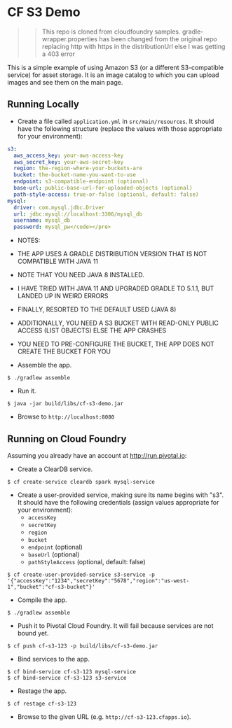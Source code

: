 # CF S3 Demo

>> This repo is cloned from cloudfoundry samples. gradle-wrapper.properties has been changed from the original repo replacing http with https in the distributionUrl else I was getting a 403 error

This is a simple example of using Amazon S3 (or a different S3-compatible service) for asset storage. It is an image catalog to which you can upload images and see them on the main page.

## Running Locally

* Create a file called `application.yml` in `src/main/resources`. It should have the following structure (replace the values with those appropriate for your environment):

```yaml
s3:
  aws_access_key: your-aws-access-key
  aws_secret_key: your-aws-secret-key
  region: the-region-where-your-buckets-are
  bucket: the-bucket-name-you-want-to-use
  endpoint: s3-compatible-endpoint (optional)
  base-url: public-base-url-for-uploaded-objects (optional)
  path-style-access: true-or-false (optional, default: false)
mysql:
  driver: com.mysql.jdbc.Driver
  url: jdbc:mysql://localhost:3306/mysql_db
  username: mysql_db
  password: mysql_pw</code></pre>
```

* NOTES:
* THE APP USES A GRADLE DISTRIBUTION VERSION THAT IS NOT COMPATIBLE WITH JAVA 11
* NOTE THAT YOU NEED JAVA 8 INSTALLED.
* I HAVE TRIED WITH JAVA 11 AND UPGRADED GRADLE TO 5.1.1, BUT LANDED UP IN WEIRD ERRORS
* FINALLY, RESORTED TO THE DEFAULT USED (JAVA 8)
* ADDITIONALLY, YOU NEED A S3 BUCKET WITH READ-ONLY PUBLIC ACCESS (LIST OBJECTS) ELSE THE APP CRASHES
* YOU NEED TO PRE-CONFIGURE THE BUCKET, THE APP DOES NOT CREATE THE BUCKET FOR YOU

* Assemble the app.  


```
$ ./gradlew assemble
```

* Run it.

```
$ java -jar build/libs/cf-s3-demo.jar
```

* Browse to `http://localhost:8080`

## Running on Cloud Foundry

Assuming you already have an account at http://run.pivotal.io:

* Create a ClearDB service.

```
$ cf create-service cleardb spark mysql-service
```

* Create a user-provided service, making sure its name begins with "s3". It should have the following credentials (assign values appropriate for your environment):
    * `accessKey`
    * `secretKey`
    * `region`
    * `bucket`
    * `endpoint` (optional)
    * `baseUrl` (optional)
    * `pathStyleAccess` (optional, default: false)
```
$ cf create-user-provided-service s3-service -p '{"accessKey":"1234","secretKey":"5678","region":"us-west-1","bucket":"cf-s3-bucket"}'
```

* Compile the app.
```
$ ./gradlew assemble
```

* Push it to Pivotal Cloud Foundry. It will fail because services are not bound yet.

```
$ cf push cf-s3-123 -p build/libs/cf-s3-demo.jar
```

* Bind services to the app.

```
$ cf bind-service cf-s3-123 mysql-service
$ cf bind-service cf-s3-123 s3-service
```

* Restage the app.

```
$ cf restage cf-s3-123
```

* Browse to the given URL (e.g. `http://cf-s3-123.cfapps.io`).

